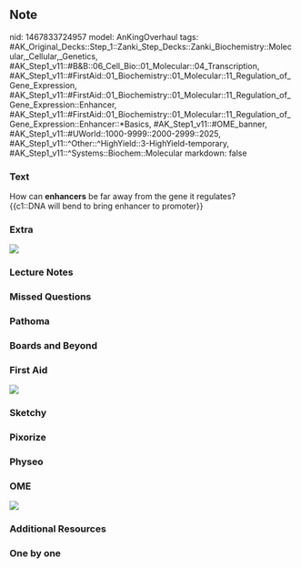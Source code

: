 ## Note
nid: 1467833724957
model: AnKingOverhaul
tags: #AK_Original_Decks::Step_1::Zanki_Step_Decks::Zanki_Biochemistry::Molecular,_Cellular,_Genetics, #AK_Step1_v11::#B&B::06_Cell_Bio::01_Molecular::04_Transcription, #AK_Step1_v11::#FirstAid::01_Biochemistry::01_Molecular::11_Regulation_of_Gene_Expression, #AK_Step1_v11::#FirstAid::01_Biochemistry::01_Molecular::11_Regulation_of_Gene_Expression::Enhancer, #AK_Step1_v11::#FirstAid::01_Biochemistry::01_Molecular::11_Regulation_of_Gene_Expression::Enhancer::*Basics, #AK_Step1_v11::#OME_banner, #AK_Step1_v11::#UWorld::1000-9999::2000-2999::2025, #AK_Step1_v11::^Other::^HighYield::3-HighYield-temporary, #AK_Step1_v11::^Systems::Biochem::Molecular
markdown: false

### Text
<div>
  <div>
    <div>
      How can <b>enhancers</b> be far away from the gene it
      regulates?
    </div>
    <div>
      {{c1::DNA will bend to bring enhancer to promoter}}
    </div>
  </div>
</div>

### Extra
<img src="paste-60198261621171.jpg">

### Lecture Notes


### Missed Questions


### Pathoma


### Boards and Beyond


### First Aid
<img src="tmpNckBoN.png">

### Sketchy


### Pixorize


### Physeo


### OME
<div class="ome-widget">
  <a href="https://onlinemeded.org?ref=anki"><img src=
  "_OME_AnkiFlashcards_General_4.png"></a>
</div>

### Additional Resources


### One by one

